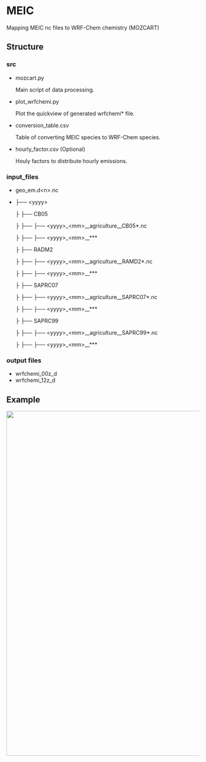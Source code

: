 # MEIC

Mapping MEIC nc files to WRF-Chem chemistry (MOZCART)

## Structure

### src

- mozcart.py

  Main script of data processing.

- plot_wrfchemi.py

  Plot the quickview of generated wrfchemi* file.

- conversion_table.csv

  Table of converting MEIC species to WRF-Chem species.

- hourly_factor.csv (Optional)

  Houly factors to distribute hourly emissions.

### input_files

- geo_em.d\<n\>.nc

- ├── \<yyyy\>

  ├     ├── CB05

  ├     ├── ├── \<yyyy\>_\<mm\>\_\_agriculture\_\_CB05*.nc

  ├     ├── ├── \<yyyy\>_\<mm\>\_\_***

  ├     ├── RADM2

  ├     ├── ├── \<yyyy\>_\<mm\>\_\_agriculture\_\_RAMD2*.nc

  ├     ├── ├── \<yyyy\>_\<mm\>\_\_***

  ├     ├── SAPRC07

  ├     ├── ├── \<yyyy\>_\<mm\>\_\_agriculture\_\_SAPRC07*.nc
  
  ├     ├── ├── \<yyyy\>_\<mm\>\_\_***
  
  ├     ├── SAPRC99
  
  ├     ├── ├── \<yyyy\>_\<mm\>\_\_agriculture\_\_SAPRC99*.nc
  
  ├     ├── ├── \<yyyy\>_\<mm\>\_\_***

### output files

- wrfchemi\_00z\_d<domain>
- wrfchemi\_12z\_d<domain>

## Example

<img src="https://github.com/zxdawn/pyXZ/raw/master/XZ_model/MEIC/emission_example.png" width="900">